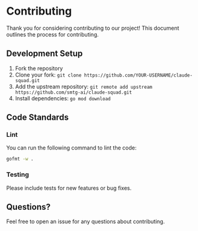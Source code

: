 # Contributing

Thank you for considering contributing to our project! This document outlines the process for contributing.

## Development Setup

1. Fork the repository
2. Clone your fork: `git clone https://github.com/YOUR-USERNAME/claude-squad.git`
3. Add the upstream repository: `git remote add upstream https://github.com/smtg-ai/claude-squad.git`
4. Install dependencies: `go mod download`

## Code Standards

### Lint

You can run the following command to lint the code:

```bash
gofmt -w .
```

### Testing

Please include tests for new features or bug fixes.

## Questions?

Feel free to open an issue for any questions about contributing.

